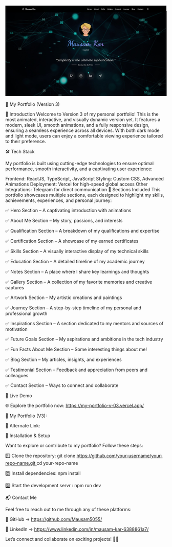 ![Portfolio Preview](public/preview.jpg)


🚀 My Portfolio (Version 3)

🌟 Introduction
Welcome to Version 3 of my personal portfolio! This is the most animated, interactive, and visually dynamic version yet. It features a modern, sleek UI, smooth animations, and a fully responsive design, ensuring a seamless experience across all devices. With both dark mode and light mode, users can enjoy a comfortable viewing experience tailored to their preference.

🛠️ Tech Stack

My portfolio is built using cutting-edge technologies to ensure optimal performance, smooth interactivity, and a captivating user experience:

Frontend: ReactJS, TypeScript, JavaScript
Styling: Custom CSS, Advanced Animations
Deployment: Vercel for high-speed global access
Other Integrations: Telegram for direct communication
📂 Sections Included
This portfolio showcases multiple sections, each designed to highlight my skills, achievements, experiences, and personal journey:

✅ Hero Section – A captivating introduction with animations

✅ About Me Section – My story, passions, and interests

✅ Qualification Section – A breakdown of my qualifications and expertise

✅ Certification Section – A showcase of my earned certificates

✅ Skills Section – A visually interactive display of my technical skills

✅ Education Section – A detailed timeline of my academic journey

✅ Notes Section – A place where I share key learnings and thoughts

✅ Gallery Section – A collection of my favorite memories and creative captures

✅ Artwork Section – My artistic creations and paintings

✅ Journey Section – A step-by-step timeline of my personal and professional growth

✅ Inspirations Section – A section dedicated to my mentors and sources of motivation

✅ Future Goals Section – My aspirations and ambitions in the tech industry

✅ Fun Facts About Me Section – Some interesting things about me!

✅ Blog Section – My articles, insights, and experiences

✅ Testimonial Section – Feedback and appreciation from peers and colleagues

✅ Contact Section – Ways to connect and collaborate

🚀 Live Demo

🌐 Explore the portfolio now: https://my-portfolio-v-03.vercel.app/

🔗 My Portfolio (V3):

🔗 Alternate Link:

🔧 Installation & Setup

Want to explore or contribute to my portfolio? Follow these steps:

1️⃣ Clone the repository: git clone [ https://github.com/your-username/your-repo-name.git  ](https://github.com/Mausam5055/My-Portfolio-V-03)
cd your-repo-name  

2️⃣ Install dependencies: npm install  

3️⃣ Start the development servr : npm run dev  

📬 Contact Me

Feel free to reach out to me through any of these platforms:

🔹 GitHub → https://github.com/Mausam5055/

🔹 LinkedIn → https://www.linkedin.com/in/mausam-kar-6388861a7/


Let’s connect and collaborate on exciting projects! 🚀🎯


